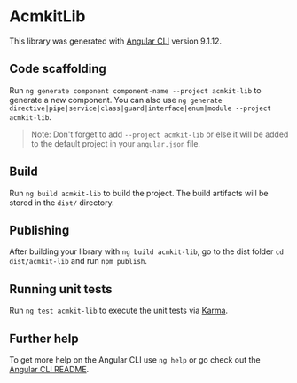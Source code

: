 # AcmkitLib

This library was generated with [Angular CLI](https://github.com/angular/angular-cli) version 9.1.12.

## Code scaffolding

Run `ng generate component component-name --project acmkit-lib` to generate a new component. You can also use `ng generate directive|pipe|service|class|guard|interface|enum|module --project acmkit-lib`.
> Note: Don't forget to add `--project acmkit-lib` or else it will be added to the default project in your `angular.json` file. 

## Build

Run `ng build acmkit-lib` to build the project. The build artifacts will be stored in the `dist/` directory.

## Publishing

After building your library with `ng build acmkit-lib`, go to the dist folder `cd dist/acmkit-lib` and run `npm publish`.

## Running unit tests

Run `ng test acmkit-lib` to execute the unit tests via [Karma](https://karma-runner.github.io).

## Further help

To get more help on the Angular CLI use `ng help` or go check out the [Angular CLI README](https://github.com/angular/angular-cli/blob/master/README.md).
